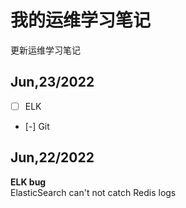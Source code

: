 # 我的运维学习笔记
更新运维学习笔记

## Jun,23/2022
- [ ] ELK
- [-] Git

## Jun,22/2022
**ELK bug**  
ElasticSearch can't not catch Redis logs
